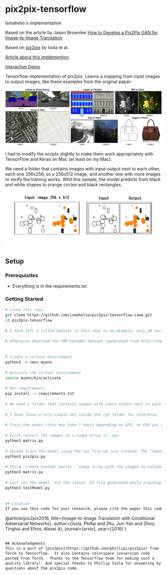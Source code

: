 # pix2pix-tensorflow

Ismahelio´s implementation

Based on the article by Jason Brownlee [How to Develop a Pix2Pix GAN for Image-to-Image Translation](https://machinelearningmastery.com/how-to-develop-a-pix2pix-gan-for-image-to-image-translation/)

Based on [pix2pix](https://phillipi.github.io/pix2pix/) by Isola et al.

[Article about this implemention](https://affinelayer.com/pix2pix/)

[Interactive Demo](https://affinelayer.com/pixsrv/)

Tensorflow implementation of pix2pix.  Learns a mapping from input images to output images, like these examples from the original paper:

<img src="docs/examples.jpg" width="900px"/>

I had to modify the scripts slightly to make them work appropriately with TensorFlow and Keras on Mac (at least on my Mac).


We need a folder that contains images with input-output next to each other, each one 256x256, so a 256x512 image, and another one with more images to verify the training works. Whit this sample, the model predicts from black and white shapes to orange circles and black rectangles.

<img src="docs/sample.png" width="500px"/>



## Setup

### Prerequisites
- Everything is in the requirements.txt


### Getting Started

```sh
# clone this repo
git clone https://github.com/ismahelio/pix2pix-tensorflow-isma.git
cd pix2pix-tensorflow

# I have left a little dataset in this repo as an example, only 20 variations. I encorage you to generate your own images to test the model

# Otherwise download the CMP Facades dataset (generated from http://cmp.felk.cvut.cz/~tylecr1/facade/ or http://efrosgans.eecs.berkeley.edu/pix2pix/datasets/maps.tar.gz)


# Create a virtual environment
python3 -m venv myenv

# Activate the virtual environment
source myenv/bin/activate

# Run requirements
pip install -r requirements.txt

# We need a folder that contains images with input-output next to each other, each one 256*256, so a 256*512 image and another one with more images to verify the trainning worked

# I have leave a very simple set inside the /gh folder for reference

# Train the model (this may take ? hours depending on GPU, on CPU you will be waiting for a bit)

# First convert the images to a numpy array => .npz
python3 matrix.py 

# Second train the model using the npz file we just created. The "important" part where to define the npz file is at the bottom.
python3 pix2pix.py 

# Third, create another matrix - numpy array with the images to validate the model modifying the parameters in the matrix.py script
python3 matrix.py 

# Last run the model. Use the latest .h5 file generated while training => [X1, X2] = load_real_samples('maps_val.npz')
python3 testModel.py 


## Citation
If you use this code for your research, please cite the paper this code is based on: <a href="https://arxiv.org/pdf/1611.07004v1.pdf">Image-to-Image Translation Using Conditional Adversarial Networks</a>:

```
@article{pix2pix2016,
  title={Image-to-Image Translation with Conditional Adversarial Networks},
  author={Isola, Phillip and Zhu, Jun-Yan and Zhou, Tinghui and Efros, Alexei A},
  journal={arxiv},
  year={2016}
}
```

## Acknowledgments
This is a port of [pix2pix](https://github.com/phillipi/pix2pix) from Torch to Tensorflow.  It also contains colorspace conversion code ported from Torch.  Thanks to the Tensorflow team for making such a quality library!  And special thanks to Phillip Isola for answering my questions about the pix2pix code.
